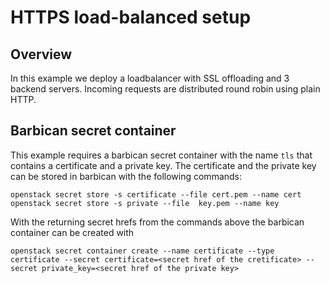 # HTTPS load-balanced setup

## Overview

In this example we deploy a loadbalancer with SSL offloading and 3 
backend servers. Incoming requests are distributed round robin 
using plain HTTP. 


## Barbican secret container

This example requires a barbican secret container with the name `tls` that 
contains a certificate and a private key.
The certificate and the private key can be stored in barbican with 
the following commands: 

```shell
openstack secret store -s certificate --file cert.pem --name cert
openstack secret store -s private --file  key.pem --name key
```

With the returning secret hrefs from the commands above the barbican
container can be created with 

```shell
openstack secret container create --name certificate --type certificate --secret certificate=<secret href of the cretificate> --secret private_key=<secret href of the private key>
```

